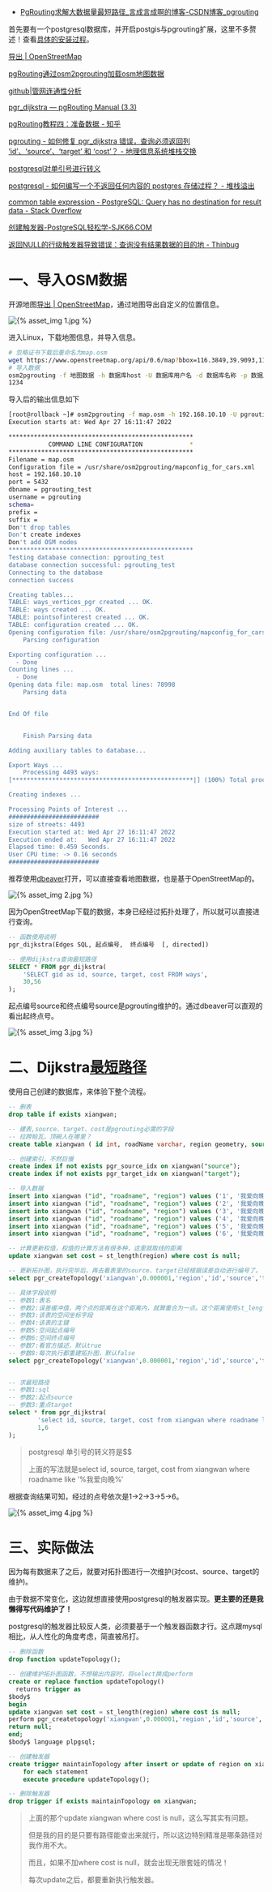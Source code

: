 - [PgRouting求解大数据量最短路径_言成言成啊的博客-CSDN博客_pgrouting](https://blog.csdn.net/qq_30460361/article/details/124463626?spm=1001.2101.3001.6650.3&utm_medium=distribute.pc_relevant.none-task-blog-2~default~CTRLIST~Rate-3-124463626-blog-72866436.pc_relevant_aa_2&depth_1-utm_source=distribute.pc_relevant.none-task-blog-2~default~CTRLIST~Rate-3-124463626-blog-72866436.pc_relevant_aa_2&utm_relevant_index=6)

首先要有一个postgresql数据库，并开启postgis与pgrouting扩展，这里不多赘述！查看[具体的安装过程](https://meethigher.top/blog/2022/postgresql/)。

[导出 | OpenStreetMap](https://www.openstreetmap.org/export#map=14/30.4652/114.4020)

[pgRouting通过osm2pgrouting加载osm地图数据](https://www.osgeo.cn/osgeo-live/quickstart/pgrouting_quickstart.html#loading-osm-data-with-osm2pgrouting)

[github|管网连通性分析](https://github.com/gisarmory/gisarmory.blog/tree/master/postgis-connect)

[pgr_dijkstra — pgRouting Manual (3.3)](https://docs.pgrouting.org/3.3/en/pgr_dijkstra.html)

[pgRouting教程四：准备数据 - 知乎](https://zhuanlan.zhihu.com/p/121602526)

[pgrouting - 如何修复 pgr_dijkstra 错误，查询必须返回列 ‘id’、‘source’、‘target’ 和 ‘cost’？ - 地理信息系统堆栈交换](https://gis.stackexchange.com/questions/139866/how-to-fix-pgr-dijkstra-error-query-must-return-columns-id-source-target)

[postgresql对单引号进行转义](https://stackoverflow.com/questions/39107715/escape-all-single-quotes-in-postgresql)

[postgresql - 如何编写一个不返回任何内容的 postgres 存储过程？ - 堆栈溢出](https://stackoverflow.com/questions/1343954/how-do-i-write-a-postgres-stored-procedure-that-doesnt-return-anything)

[common table expression - PostgreSQL: Query has no destination for result data - Stack Overflow](https://stackoverflow.com/questions/23946735/postgresql-query-has-no-destination-for-result-data)

[创建触发器-PostgreSQL轻松学-SJK66.COM](https://pg.sjk66.com/trigger/create.html)

[返回NULL的行级触发器导致错误：查询没有结果数据的目的地 - Thinbug](https://stackoverflow.com/questions/70794768/row-level-trigger-returning-null-causes-error-query-has-no-destination-for-resu)

# 一、导入OSM数据

开源地图[导出 | OpenStreetMap](https://www.openstreetmap.org/export#map=9/39.8001/117.2543)，通过地图导出自定义的位置信息。

![{% asset_img 1.jpg %}](https://img-blog.csdnimg.cn/img_convert/a258a10466ed317d7f588abbc9e36f96.png)

进入Linux，下载地图信息，并导入信息。

```sh
# 忽略证书下载后重命名为map.osm
wget https://www.openstreetmap.org/api/0.6/map?bbox=116.3849,39.9093,116.3969,39.9226 -O map.osm --no-check-certificate
# 导入数据
osm2pgrouting -f 地图数据 -h 数据库host -U 数据库用户名 -d 数据库名称 -p 数据库端口 -W 数据库密码 --conf=/usr/share/osm2pgrouting/mapconfig_for_cars.xml rm 地图数据
1234
```

导入后的输出信息如下

```sh
[root@rollback ~]# osm2pgrouting -f map.osm -h 192.168.10.10 -U pgrouting -d pgrouting_test -p 5432 -W meethigher --conf=/usr/share/osm2pgrouting/mapconfig_for_cars.xml rm map.osm 
Execution starts at: Wed Apr 27 16:11:47 2022

***************************************************
           COMMAND LINE CONFIGURATION             *
***************************************************
Filename = map.osm
Configuration file = /usr/share/osm2pgrouting/mapconfig_for_cars.xml
host = 192.168.10.10
port = 5432
dbname = pgrouting_test
username = pgrouting
schema= 
prefix = 
suffix = 
Don't drop tables
Don't create indexes
Don't add OSM nodes
***************************************************
Testing database connection: pgrouting_test
database connection successful: pgrouting_test
Connecting to the database
connection success

Creating tables...
TABLE: ways_vertices_pgr created ... OK.
TABLE: ways created ... OK.
TABLE: pointsofinterest created ... OK.
TABLE: configuration created ... OK.
Opening configuration file: /usr/share/osm2pgrouting/mapconfig_for_cars.xml
    Parsing configuration

Exporting configuration ...
  - Done 
Counting lines ...
  - Done 
Opening data file: map.osm	total lines: 78998
    Parsing data


End Of file


    Finish Parsing data

Adding auxiliary tables to database...

Export Ways ...
    Processing 4493 ways:
[**************************************************|] (100%) Total processed: 4493	 Vertices inserted: 174	Split ways inserted 172

Creating indexes ...

Processing Points of Interest ...
#########################
size of streets: 4493
Execution started at: Wed Apr 27 16:11:47 2022
Execution ended at:   Wed Apr 27 16:11:47 2022
Elapsed time: 0.459 Seconds.
User CPU time: -> 0.16 seconds
#########################

```

推荐使用[dbeaver](https://github.com/dbeaver/dbeaver/wiki/Working-with-Spatial-GIS-data)打开，可以直接查看地图数据，也是基于OpenStreetMap的。

![{% asset_img 2.jpg %}](https://img-blog.csdnimg.cn/img_convert/aa054e34157f743c6c5057991141c8ea.png)

因为OpenStreetMap下载的数据，本身已经经过拓扑处理了，所以就可以直接进行查询。

```sql
-- 函数使用说明
pgr_dijkstra(Edges SQL, 起点编号,  终点编号  [, directed])

-- 使用dijkstra查询最短路径
SELECT * FROM pgr_dijkstra(
    'SELECT gid as id, source, target, cost FROM ways',
    30,56
);
```

起点编号source和终点编号source是pgrouting维护的。通过dbeaver可以直观的看出起终点号。

![{% asset_img 3.jpg %}](https://img-blog.csdnimg.cn/img_convert/352296ba5015e5187f1e8b27e66b6cc3.png)

# 二、Dijkstra[最短路径](https://so.csdn.net/so/search?q=最短路径&spm=1001.2101.3001.7020)

使用自己创建的数据库，来体验下整个流程。

```sql
-- 删表
drop table if exists xiangwan;

-- 建表,source、target、cost是pgrouting必需的字段
-- 拉跨帕瓦，顶碗人在哪里？
create table xiangwan ( id int, roadName varchar, region geometry, source int, target int, cost float )

-- 创建索引，不然巨慢
create index if not exists pgr_source_idx on xiangwan("source");
create index if not exists pgr_target_idx on xiangwan("target");

-- 导入数据
insert into xiangwan ("id", "roadname", "region") values ('1', '我爱向晚1', 'LINESTRING(116.403245 39.927884,116.403317 39.926542)');
insert into xiangwan ("id", "roadname", "region") values ('2', '我爱向晚2', 'LINESTRING(116.403317 39.926542,116.400352 39.924245)');
insert into xiangwan ("id", "roadname", "region") values ('3', '我爱向晚3', 'LINESTRING(116.403317 39.926542,116.406676 39.925186)');
insert into xiangwan ("id", "roadname", "region") values ('4', '我爱向晚4', 'LINESTRING(116.400352 39.924245,116.403658 39.920856)');
insert into xiangwan ("id", "roadname", "region") values ('5', '我爱向晚5', 'LINESTRING(116.406676 39.925186,116.403658 39.920856)');
insert into xiangwan ("id", "roadname", "region") values ('6', '我爱向晚6', 'LINESTRING(116.403658 39.920856,116.403586 39.919113)');

-- 计算更新权值，权值的计算方法有很多种，这里就取线的距离
update xiangwan set cost = st_length(region) where cost is null;

-- 更新拓扑图，执行完毕后，再去看表里的source、target已经根据误差自动进行编号了。
select pgr_createTopology('xiangwan',0.000001,'region','id','source','target');

-- 具体字段说明
-- 参数1:表名 
-- 参数2:误差缓冲值，两个点的距离在这个距离内，就算重合为一点。这个距离使用st_length计算
-- 参数3:该表的空间坐标字段 
-- 参数4:该表的主键 
-- 参数5:空间起点编号 
-- 参数6:空间终点编号
-- 参数7:看官方描述，默认true
-- 参数8:每次执行都重建拓扑图，默认false
select pgr_createTopology('xiangwan',0.000001,'region','id','source','target',rows_where := 'true', clean := 'true');


-- 求最短路径
-- 参数1:sql
-- 参数2:起点source
-- 参数3:重点target
select * from pgr_dijkstra(
        'select id, source, target, cost from xiangwan where roadname like $$%我爱向晚%$$',
        1,6
);
```

> postgresql 单引号的转义符是$$
>
> 上面的写法就是select id, source, target, cost from xiangwan where roadname like ‘%我爱向晚%’

根据查询结果可知，经过的点号依次是1->2->3->5->6。

![{% asset_img 4.jpg %}](https://img-blog.csdnimg.cn/img_convert/2069c5b8a73fa85f386042e734b47a58.png)

# 三、实际做法

因为每有数据来了之后，就要对拓扑图进行一次维护(对cost、source、target的维护)。

由于数据不常变化，这边就想直接使用postgresql的触发器实现。**更主要的还是我懒得写代码维护了！**

postgresql的触发器比较反人类，必须要基于一个触发器函数才行。这点跟mysql相比，从人性化的角度考虑，简直被吊打。

```sql
-- 删除函数
drop function updateTopology();

-- 创建维护拓扑图函数，不想输出内容时，将select换成perform
create or replace function updateTopology()
  returns trigger as
$body$
begin
update xiangwan set cost = st_length(region) where cost is null;
perform pgr_createtopology('xiangwan',0.000001,'region','id','source','target');
return null;
end;
$body$ language plpgsql;

-- 创建触发器
create trigger maintainTopology after insert or update of region on xiangwan
    for each statement
    execute procedure updateTopology();

-- 删除触发器
drop trigger if exists maintainTopology on xiangwan;
```

> 上面的那个update xiangwan where cost is null，这么写其实有问题。
>
> 但是我的目的是只要有路径能查出来就行，所以这边特别精准是哪条路径对我作用不大。
>
> 而且，如果不加where cost is null，就会出现无限套娃的情况！
>
> 每次update之后，都要重新执行触发器。